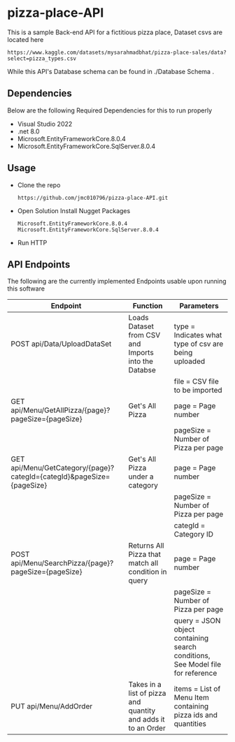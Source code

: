 # pizza-place-API

This is a sample Back-end API for a fictitious pizza place,
Dataset csvs are located here
```
https://www.kaggle.com/datasets/mysarahmadbhat/pizza-place-sales/data?select=pizza_types.csv
```
While this API's Database schema can be found in ./Database Schema .


## Dependencies

Below are the following Required Dependencies for this to run properly

- Visual Studio 2022
- .net 8.0
- Microsoft.EntityFrameworkCore.8.0.4
- Microsoft.EntityFrameworkCore.SqlServer.8.0.4

## Usage

- Clone the repo
  ```
  https://github.com/jmc010796/pizza-place-API.git
  ```
- Open Solution Install Nugget Packages
  ```
  Microsoft.EntityFrameworkCore.8.0.4
  Microsoft.EntityFrameworkCore.SqlServer.8.0.4
  ```
- Run HTTP

## API Endpoints

The following are the currently implemented Endpoints usable upon running this software

| Endpoint | Function | Parameters |
| --- | --- | --- |
| POST api/Data/UploadDataSet | Loads Dataset from CSV and Imports into the Databse | type = Indicates what type of csv are being uploaded |
| | | file = CSV file to be imported |
| GET api/Menu/GetAllPizza/{page}?pageSize={pageSize} | Get's All Pizza | page = Page number |
| | | pageSize = Number of Pizza per page |
| GET api/Menu/GetCategory/{page}?categId={categId}&pageSize={pageSize} | Get's All Pizza under a category | page = Page number |
| | | pageSize = Number of Pizza per page |
| | | categId = Category ID |
| POST api/Menu/SearchPizza/{page}?pageSize={pageSize} | Returns All Pizza that match all condition in query | page = Page number |
| | | pageSize = Number of Pizza per page |
| | | query = JSON object containing search conditions, See Model file for reference |
| PUT api/Menu/AddOrder | Takes in a list of pizza and quantity and adds it to an Order | items = List of Menu Item containing pizza ids and quantities |
